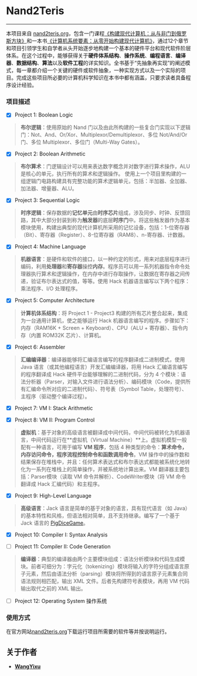 # Nand2Teris
-------------

本项目来自 [nand2teris.org](http://nand2teris.org)，包含一门课程[《构建现代计算机：从与非门到俄罗斯方块》](https://www.coursera.org/learn/build-a-computer)和一本书[《计算机系统要素：从零开始构建现代计算机》](https://book.douban.com/subject/1998341/)，通过12个章节和项目引领学生和自学者从头开始逐步地构建一个基本的硬件平台和现代软件阶层体系。在这个过程中，能够获得关于**硬件体系结构**、**操作系统**、**编程语言**、**编译器**、**数据结构**、**算法**以及**软件工程**的详实知识。全书基于“先抽象再实现”的阐述模式，每一章都介绍一个关键的硬件或软件抽象，一种实现方式以及一个实际的项目。完成这些项目所必要的计算机科学知识在本书中都有涵盖，只要求读者具备程序设计经验。

### 项目描述

- [x] Project 1: Boolean Logic 

> **布尔逻辑**：使用原始的 Nand 门以及由此所构建的一些复合门实现以下逻辑门：Not、And、Or/Xor、Multiplexor/Demultiplexor、多位 Not/And/Or 门、多位 Multiplexor、多位门（Multi-Way Gates）。

- [x] Project 2: Boolean Arithmetic

> **布尔算术**：门逻辑设计可以用来表达数字概念并对数字进行算术操作，ALU 是核心的单元，执行所有的算术和逻辑操作。 使用上一个项目里构建的一组逻辑门电路构建具有完整功能的算术逻辑单元，包括：半加器、全加器、加法器、增量器、ALU。

- [x] Project 3: Sequential Logic

> **时序逻辑**：保存数据的**记忆单元**由**时序芯片**组成，涉及同步、时钟、反馈回路，其中大部分封装到称为**触发器**的底层**时序门**中。将这些触发器作为基本模块使用，构建出典型的现代计算机所采用的记忆设备，包括：1-位寄存器（Bit）、寄存器（Register）、8-位寄存器（RAM8）、n-寄存器、计数器。

- [x] Project 4: Machine Language

> **机器语言**：是硬件和软件的接口，以一种约定的形式，用来对底层程序进行编码，利用**处理器**和**寄存器**操控**内存**。程序员可以用一系列机器指令命令处理器执行算术和逻辑操作，在内存中进行存取操作，让数据在寄存器之间传递，验证布尔表达式的值，等等。使用 Hack 机器语言编写以下两个程序：乘法程序、I/O 处理程序。

- [x] Project 5: Computer Architecture

> **计算机体系结构**：将 Project 1 - Project3 构建的所有芯片整合起来，集成为一台通用计算机，使之能够运行 Hack 机器语言编写的程序。步骤如下：内存（RAM16K + Screen + Keyboard）、CPU（ALU + 寄存器）、指令内存（内置 ROM32K 芯片）、计算机。

- [x] Project 6: Assembler

> **汇编编译器**：编译器能够将汇编语言编写的程序翻译成二进制模式，使用 Java 语言（或其他编程语言）开发汇编编译器，将用 Hack 汇编语言编写的程序翻译成 Hack 硬件平台能够理解的二进制代码，分为 4 个模块：语法分析器（Parser，对输入文件进行语法分析）、编码模块（Code，提供所有汇编命令所对应的二进制代码）、符号表（Symbol Table，处理符号）、主程序（驱动整个编译过程）。

- [x] Project 7: VM I: Stack Arithmetic

- [x] Project 8: VM II: Program Control

> **虚拟机**：基于对象的高级语言被翻译成中间代码，中间代码被转化为机器语言，中间代码运行在**虚拟机（Virtual Machine）**上。虚拟机模型一般配有一种语言，可用于编写 **VM 程序**，包括 4 种类型的命令：**算术命令，内存访问命令，程序流程控制命令和函数调用命令**。VM 操作中的操作数和结果保存在堆栈中，并且：任何算术表达式和布尔表达式都能被系统化地转化为一系列在堆栈上的简单操作，并被系统地计算出来。VM 翻译器主要包括：Parser模块（读取 VM 命令并解析）、CodeWriter模块（将 VM 命令翻译成 Hack 汇编代码）和主程序。

- [x] Project 9: High-Level Language

> **高级语言**：Jack 语言是简单的基于对象的语言，具有现代语言（如 Java）的基本特性和风格，但语法相对简单，且不支持继承。编写了一个基于 Jack 语言的 [PigDiceGame](https://en.wikipedia.org/wiki/Pig_(dice_game))。

- [x] Project 10: Compiler I: Syntax Analysis

- [ ] Project 11: Compiler II: Code Generation

> **编译器**：典型的编译器由两个主要模块组成：语法分析模块和代码生成模块。前者可细分为：字元化（tokenizing）模块将输入的字符分组成语言原子元素，然后由语法分析（parsing）模块将所得到的语言原子元素集合同语法规则相匹配，输出 XML 文件。后者先构建符号表模块，再用 VM 代码输出取代之前的 XML 输出。

- [ ] Project 12: Operating System 操作系统

### 使用方式

在官方网站[nand2teris.org](http://nand2teris.org)下载运行项目所需要的软件等并按说明运行。

## 关于作者

* **[WangYixu](wangyixu.github.io)**